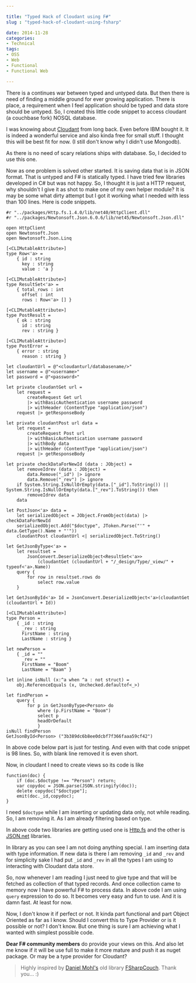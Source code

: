 ```yaml
---

title: "Typed Hack of Cloudant using F#"
slug : "typed-hack-of-cloudant-using-fsharp"

date: 2014-11-28 
categories:
- Technical
tags:
- OSS
- Web
- Functional
- Functional Web

---
```

There is a continues war between typed and untyped data. But then there is need of finding a middle ground for ever growing application. There is place, a requirement when I feel application should be typed and data store should be untyped. So, I created this little code snippet to access cloudant (a couchbase fork) NOSQL database. 

 

I was knowing about [Cloudant](http://cloudant.com) from long back. Even before IBM bought it. It is indeed a wonderful service and also kinda free for small stuff. I thought this will be best fit for now. (I still don't know why I didn't use Mongodb). 

As there is no need of scary relations ships with database. So, I decided to use this one. 

Now as one problem is solved other started. It is saving data that is in JSON format. That is untyped and F# is statically typed. I have tried few libraries developed in C# but was not happy. So, I thought it is just a HTTP request, why shouldn't I give it as shot to make one of my own helper module? It is may be some what dirty attempt but I got it working what I needed with less than 100 lines. Here is code snippets.


	#r "../packages/Http.fs.1.4.0/lib/net40/HttpClient.dll"
	#r "../packages/Newtonsoft.Json.6.0.6/lib/net45/Newtonsoft.Json.dll"
	
	open HttpClient
	open Newtonsoft.Json
	open Newtonsoft.Json.Linq
	
	[<CLIMutableAttribute>]
	type Row<'a> = 
	    { id : string
	      key : string
	      value : 'a }
	
	[<CLIMutableAttribute>]
	type ResultSet<'a> = 
	    { total_rows : int
	      offset : int
	      rows : Row<'a> [] }
	
	[<CLIMutableAttribute>]
	type PostResult = 
	    { ok : string
	      id : string
	      rev : string }
	
	[<CLIMutableAttribute>]
	type PostError = 
	    { error : string
	      reason : string }
	
	let cloudantUrl = @"<cloudanturl/databasename/>"
	let username = @"<username>"
	let password = @"<password>"
	
	let private cloudantGet url = 
	    let request = 
	        createRequest Get url
	        |> withBasicAuthentication username password
	        |> withHeader (ContentType "application/json")
	    request |> getResponseBody
	
	let private cloudantPost url data = 
	    let request = 
	        createRequest Post url
	        |> withBasicAuthentication username password
	        |> withBody data
	        |> withHeader (ContentType "application/json")
	    request |> getResponseBody
	
	let private checkDataForNewId (data : JObject) = 
	    let removeIdrev (data : JObject) = 
	        data.Remove("_id") |> ignore
	        data.Remove("_rev") |> ignore
	    if System.String.IsNullOrEmpty(data.["_id"].ToString()) || System.String.IsNullOrEmpty(data.["_rev"].ToString()) then 
	        removeIdrev data
	    data
	
	let PostJson<'a> data = 
	    let serializedObject = JObject.FromObject(data) |> checkDataForNewId
	    serializedObject.Add("$doctype", JToken.Parse("'" + data.GetType().Name + "'"))
	    cloudantPost cloudantUrl <| serializedObject.ToString()
	
	let GetJsonByType<'a> = 
	    let resultset = 
	        JsonConvert.DeserializeObject<ResultSet<'a>>
	            (cloudantGet (cloudantUrl + "/_design/Type/_view/" + typeof<'a>.Name))
	    query { 
	        for row in resultset.rows do
	            select row.value
	    }
	
	let GetJsonById<'a> Id = JsonConvert.DeserializeObject<'a>(cloudantGet (cloudantUrl + Id))
	
	[<CLIMutableAttribute>]
	type Person = 
	    { _id : string
	      _rev : string
	      FirstName : string
	      LastName : string }
	
	let newPerson = 
	    { _id = ""
	      _rev = ""
	      FirstName = "Boom"
	      LastName = "Baam" }
	
	let inline isNull (x:^a when ^a : not struct) =
	    obj.ReferenceEquals (x, Unchecked.defaultof<_>)
	
	let findPerson = 
	    query { 
	        for p in GetJsonByType<Person> do
	            where (p.FirstName = "Boom")
	            select p
	            headOrDefault
	            }
	isNull findPerson    
	GetJsonById<Person> ("3b389dc6b8ee0dcbf7f366faaa59cf42")

In above code below part is just for testing. And even with that code snippet is 98 lines. So, with blank line removed it is even short. 

Now, in cloudant I need to create views so its code is like 

	function(doc) {
	    if (doc.$doctype !== "Person") return;
	    var copydoc = JSON.parse(JSON.stringify(doc));
	    delete copydoc["$doctype"];
	    emit(doc._id,copydoc);
	}

I need `$doctype` while I am inserting or updating data only, not while reading. So, I am removing it. As I am already filtering based on type.

In above code two libraries are getting used one is [Http.fs](https://github.com/relentless/Http.fs) and the other is [JSON.net](http://james.newtonking.com/json) libraries. 

In library as you can see I am not doing anything special. I am inserting data with type information. If new data is there I am removing `_id` and `_rev` and for simplicity sake I had put `_id` and `_rev` in all the types I am using to interacting with Cloudant data store. 

So, now whenever I am reading I just need to give type and that will be fetched as collection of that typed records. And once collection came to memory now I have powerful F# to process data. In above code I am using `query` expression to do so. It becomes very easy and fun to use. And it is damn fast. At least for now.

Now, I don't know it if perfect or not. It kinda part functional and part Object Oriented as far as I know. Should I convert this to Type Provider or is it possible or not? I don't know. But one thing is sure I am achieving what I wanted with simplest possible code. 

**Dear F# community members** do provide your views on this. And also let me know if it will be use full to make it more mature and push it as nuget package. Or may be a type provider for Cloudant? 

> Highly inspired by [Daniel Mohl's](https://twitter.com/dmohl) old library [FSharpCouch](https://github.com/dmohl/FSharpCouch). Thank you... :)